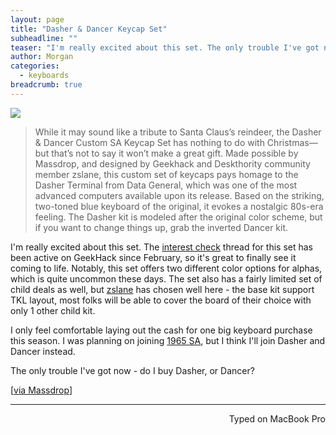 ```yaml
---
layout: page
title: "Dasher & Dancer Keycap Set"
subheadline: ""
teaser: "I'm really excited about this set. The only trouble I've got now - do I buy Dasher, or Dancer?"
author: Morgan
categories:
  - keyboards
breadcrumb: true
---
```


[![](http://imgur.com/oN9LLk6.jpg)](https://www.massdrop.com/buy/dasher-and-dancer-sa-custom-keycap-set?mode=guest_open)

> While it may sound like a tribute to Santa Claus’s reindeer, the Dasher & Dancer Custom SA Keycap Set has nothing to do with Christmas—but that’s not to say it won’t make a great gift. Made possible by Massdrop, and designed by Geekhack and Deskthority community member zslane, this custom set of keycaps pays homage to the Dasher Terminal from Data General, which was one of the most advanced computers available upon its release. Based on the striking, two-toned blue keyboard of the original, it evokes a nostalgic 80s-era feeling. The Dasher kit is modeled after the original color scheme, but if you want to change things up, grab the inverted Dancer kit.

I'm really excited about this set. The [interest check](https://geekhack.org/index.php?topic=79484.0) thread for this set has been active on GeekHack since February, so it's great to finally see it coming to life. Notably, this set offers two different color options for alphas, which is quite uncommon these days. The set also has a fairly limited set of child deals as well, but [zslane](https://geekhack.org/index.php?action=profile;u=52168) has chosen well here - the base kit support TKL layout, most folks will be able to cover the board of their choice with only 1 other child kit.

I only feel comfortable laying out the cash for one big keyboard purchase this season. I was planning on joining [1965 SA](https://www.keyclack.com/product/gb-sa-1965/), but I think I'll join Dasher and Dancer instead.

The only trouble I've got now - do I buy Dasher, or Dancer?

[[via Massdrop](https://www.massdrop.com/buy/dasher-and-dancer-sa-custom-keycap-set?mode=guest_open)]

---
<p align="right">Typed on MacBook Pro</p>
